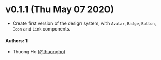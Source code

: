 # v0.1.1 (Thu May 07 2020)

- Create first version of the design system, with `Avatar`, `Badge`, `Button`, `Icon` and `Link` components.

#### Authors: 1

- Thuong Ho ([@thuongho](https://github.com/thuongho))